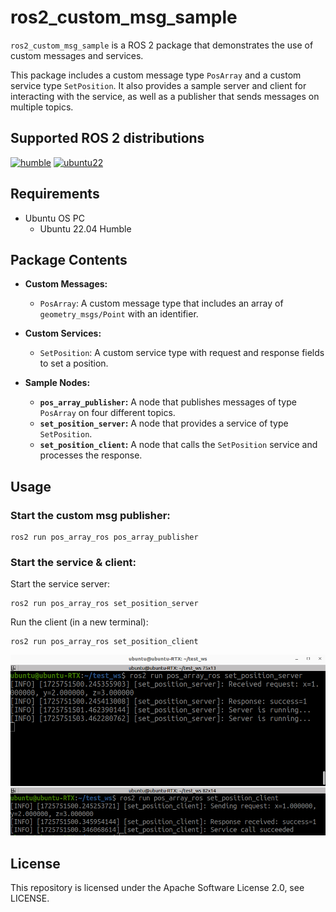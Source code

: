 # ros2_custom_msg_sample

`ros2_custom_msg_sample` is a ROS 2 package that demonstrates the use of custom messages and services.

This package includes a custom message type `PosArray` and a custom service type `SetPosition`. It also provides a sample server and client for interacting with the service, as well as a publisher that sends messages on multiple topics.

## Supported ROS 2 distributions

[![humble][humble-badge]][humble]
[![ubuntu22][ubuntu22-badge]][ubuntu22]

## Requirements
- Ubuntu OS PC
  - Ubuntu 22.04 Humble

## Package Contents

- **Custom Messages:**
  - `PosArray`: A custom message type that includes an array of `geometry_msgs/Point` with an identifier.

- **Custom Services:**
  - `SetPosition`: A custom service type with request and response fields to set a position.

- **Sample Nodes:**
  - **`pos_array_publisher`:** A node that publishes messages of type `PosArray` on four different topics.
  - **`set_position_server`:** A node that provides a service of type `SetPosition`.
  - **`set_position_client`:** A node that calls the `SetPosition` service and processes the response.

## Usage

### Start the custom msg publisher:

```sh: terminal
ros2 run pos_array_ros pos_array_publisher
```

### Start the service & client:

Start the service server:

```sh: terminal
ros2 run pos_array_ros set_position_server
```

Run the client (in a new terminal):

```sh: terminal
ros2 run pos_array_ros set_position_client
```

![img](img/ros2_custom_msg_sample.png)

## License
This repository is licensed under the Apache Software License 2.0, see LICENSE.

[humble-badge]: https://img.shields.io/badge/-HUMBLE-orange?style=flat-square&logo=ros
[humble]: https://docs.ros.org/en/humble/index.html

[ubuntu22-badge]: https://img.shields.io/badge/-UBUNTU%2022%2E04-blue?style=flat-square&logo=ubuntu&logoColor=white
[ubuntu22]: https://releases.ubuntu.com/jammy/
